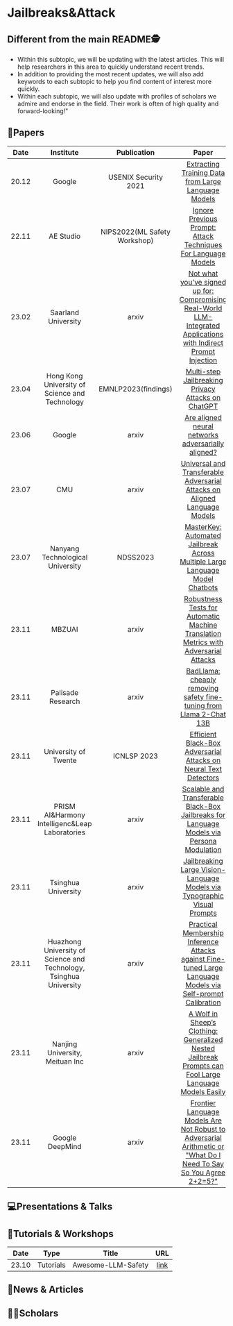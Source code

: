 # Jailbreaks&Attack

## Different from the main README🕵️

- Within this subtopic, we will be updating with the latest articles. This will help researchers in this area to quickly understand recent trends.
- In addition to providing the most recent updates, we will also add keywords to each subtopic to help you find content of interest more quickly.
- Within each subtopic, we will also update with profiles of scholars we admire and endorse in the field. Their work is often of high quality and forward-looking!"

## 📑Papers

| Date  |                             Institute                              |         Publication          |                                                                         Paper                                                                         |                                        Keywords                                         |
|:-----:|:------------------------------------------------------------------:|:----------------------------:|:-----------------------------------------------------------------------------------------------------------------------------------------------------:|:---------------------------------------------------------------------------------------:|
| 20.12 |                               Google                               |     USENIX Security 2021     |       [Extracting Training Data from Large Language Models](https://www.usenix.org/conference/usenixsecurity21/presentation/carlini-extracting)       |                     **Verbatim Text Sequences**&**Rank Likelihood**                     |
| 22.11 |                             AE Studio                              | NIPS2022(ML Safety Workshop) |                           [Ignore Previous Prompt: Attack Techniques For Language Models](https://arxiv.org/abs/2211.09527)                           |                           **Prompt Injection**&**Misaligned**                           |
| 23.02 |                        Saarland University                         |            arxiv             | [Not what you've signed up for: Compromising Real-World LLM-Integrated Applications with Indirect Prompt Injection](https://arxiv.org/abs/2302.12173) | **Adversarial Prompting**&**Indirect Prompt Injection**&**LLM-Integrated Applications** |
| 23.04 |           Hong Kong University of Science and Technology           |     EMNLP2023(findings)      |                                [Multi-step Jailbreaking Privacy Attacks on ChatGPT](https://arxiv.org/abs/2304.05197)                                 |                               **Privacy**&**Jailbreaks**                                |
| 23.06 |                               Google                               |            arxiv             |                                [Are aligned neural networks adversarially aligned?](https://arxiv.org/abs/2306.15447)                                 |                              **Multimodal**&**Jailbreak**                               |
| 23.07 |                                CMU                                 |            arxiv             |                     [Universal and Transferable Adversarial Attacks on Aligned Language Models](https://arxiv.org/abs/2307.15043)                     |              **Jailbreak**&**Transferable Attack**&**Adversarial Attack**               |
| 23.07 |                  Nanyang Technological University                  |           NDSS2023           |                   [MasterKey: Automated Jailbreak Across Multiple Large Language Model Chatbots](https://arxiv.org/abs/2307.08715)                    |             **Jailbreak**&**Reverse-Engineering**&**Automatic Generation**              |
| 23.11 |                               MBZUAI                               |            arxiv             |                [Robustness Tests for Automatic Machine Translation Metrics with Adversarial Attacks](https://arxiv.org/abs/2311.00508)                |        **Adversarially-synthesized Texts**&**Word-level Attacks**&**Evaluation**        |
| 23.11 |                         Palisade Research                          |            arxiv             |                        [BadLlama: cheaply removing safety fine-tuning from Llama 2-Chat 13B](https://arxiv.org/abs/2311.00117)                        |                              **Remove Safety Fine-tuning**                              |
| 23.11 |                        University of Twente                        |         ICNLSP 2023          |                         [Efficient Black-Box Adversarial Attacks on Neural Text Detectors](https://arxiv.org/abs/2311.01873)                          |                      **Misclassification**&**Adversarial attacks**                      |
| 23.11 |           PRISM AI&Harmony Intelligenc&Leap Laboratories           |            arxiv             |            [Scalable and Transferable Black-Box Jailbreaks for Language Models via Persona Modulation](https://arxiv.org/abs/2311.03348 )             |           **Persona-modulation Attacks**&**Jailbreaks**&**Automated Prompt**            |
| 23.11 |                        Tsinghua University                         |            arxiv             |                     [Jailbreaking Large Vision-Language Models via Typographic Visual Prompts](https://arxiv.org/abs/2311.05608)                      |              **Typographic Attack**&**Multi-modal**&**Safety Evaluation**               |
| 23.11 | Huazhong University of Science and Technology, Tsinghua University |            arxiv             |    [Practical Membership Inference Attacks against Fine-tuned Large Language Models via Self-prompt Calibration](https://arxiv.org/abs/2311.06062)    |                **Membership Inference Attacks**&**Privacy and Security**                |
| 23.11 |                  Nanjing University, Meituan Inc                   |            arxiv             |      [A Wolf in Sheep’s Clothing: Generalized Nested Jailbreak Prompts can Fool Large Language Models Easily](https://arxiv.org/abs/2311.08268)       |         **Jailbreak Prompts**&**Safety Alignment**&**Safeguard Effectiveness**          |
| 23.11 |                          Google DeepMind                           |            arxiv             | [Frontier Language Models Are Not Robust to Adversarial Arithmetic or "What Do I Need To Say So You Agree 2+2=5?"](https://arxiv.org/abs/2311.07587)  |         **Adversarial Arithmetic**&**Model Robustness**&**Adversarial Attacks**         |

## 💻Presentations & Talks


## 📖Tutorials & Workshops

| Date  |   Type    |       Title        |                         URL                          |
|:-----:|:---------:|:------------------:|:----------------------------------------------------:|
| 23.10 | Tutorials | Awesome-LLM-Safety | [link](https://github.com/ydyjya/Awesome-LLM-Safety) |

## 📰News & Articles

## 🧑‍🏫Scholars